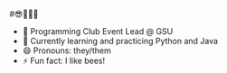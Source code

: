 #😎🐝🐝🐝

- 🐝 Programming Club Event Lead @ GSU 
- 🔭 Currently learning and practicing Python and Java
- 😄 Pronouns: they/them
- ⚡ Fun fact: I like bees!

